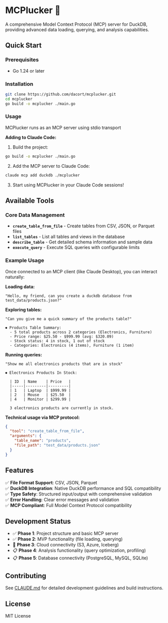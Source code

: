 # MCPlucker 🦆

A comprehensive Model Context Protocol (MCP) server for DuckDB, providing advanced data loading, querying, and analysis capabilities.

## Quick Start

### Prerequisites
- Go 1.24 or later

### Installation
```bash
git clone https://github.com/dacort/mcplucker.git
cd mcplucker
go build -o mcplucker ./main.go
```

### Usage

MCPlucker runs as an MCP server using stdio transport

**Adding to Claude Code:**

1. Build the project:
```bash
go build -o mcplucker ./main.go
```

2. Add the MCP server to Claude Code:
```bash
claude mcp add duckdb ./mcplucker
```

3. Start using MCPlucker in your Claude Code sessions!

## Available Tools

### Core Data Management
- **`create_table_from_file`** - Create tables from CSV, JSON, or Parquet files
- **`list_tables`** - List all tables and views in the database  
- **`describe_table`** - Get detailed schema information and sample data
- **`execute_query`** - Execute SQL queries with configurable limits

### Example Usage

Once connected to an MCP client (like Claude Desktop), you can interact naturally:

**Loading data:**
```
"Hello, my friend, can you create a duckdb database from test_data/products.json?"
```

**Exploring tables:**
```
"Can you give me a quick summary of the products table?"
```

```
⏺ Products Table Summary:
  - 5 total products across 2 categories (Electronics, Furniture)
  - Price range: $25.50 - $999.99 (avg: $320.09)
  - Stock status: 4 in stock, 1 out of stock
  - Categories: Electronics (4 items), Furniture (1 item)
```

**Running queries:**
```
"Show me all electronics products that are in stock"
```

```
⏺ Electronics Products In Stock:

  | ID  | Name    | Price   |
  |-----|---------|---------|
  | 1   | Laptop  | $999.99 |
  | 2   | Mouse   | $25.50  |
  | 4   | Monitor | $299.99 |

  3 electronics products are currently in stock.
```

**Technical usage via MCP protocol:**
```json
{
  "tool": "create_table_from_file",
  "arguments": {
    "table_name": "products", 
    "file_path": "test_data/products.json"
  }
}
```

## Features

✅ **File Format Support**: CSV, JSON, Parquet  
✅ **DuckDB Integration**: Native DuckDB performance and SQL compatibility  
✅ **Type Safety**: Structured input/output with comprehensive validation  
✅ **Error Handling**: Clear error messages and validation  
✅ **MCP Compliant**: Full Model Context Protocol compatibility  

## Development Status

- ✅ **Phase 1**: Project structure and basic MCP server
- ✅ **Phase 2**: MVP functionality (file loading, querying)  
- 🚧 **Phase 3**: Cloud connectivity (S3, Azure, Iceberg)
- 📋 **Phase 4**: Analysis functionality (query optimization, profiling)
- 📋 **Phase 5**: Database connectivity (PostgreSQL, MySQL, SQLite)

## Contributing

See [CLAUDE.md](CLAUDE.md) for detailed development guidelines and build instructions.

## License

MIT License